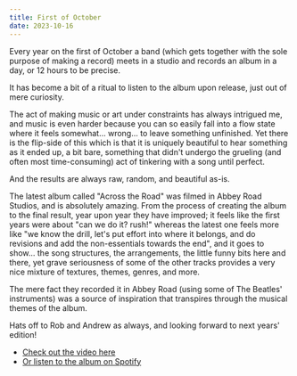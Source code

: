 ```yaml
---
title: First of October
date: 2023-10-16
---
```


Every year on the first of October a band (which gets together with the sole purpose of making a record) meets in a studio and records an album in a day, or 12 hours to be precise.

It has become a bit of a ritual to listen to the album upon release, just out of mere curiosity.

The act of making music or art under constraints has always intrigued me, and music is even harder because you can so easily fall into a flow state where it feels somewhat... wrong... to leave something unfinished. Yet there is the flip-side of this which is that it is uniquely beautiful to hear something as it ended up, a bit bare, something that didn't undergo the grueling (and often most time-consuming) act of tinkering with a song until perfect.

And the results are always raw, random, and beautiful as-is.

The latest album called "Across the Road" was filmed in Abbey Road Studios, and is absolutely amazing. From the process of creating the album to the final result, year upon year they have improved; it feels like the first years were about "can we do it? rush!" whereas the latest one feels more like "we know the drill, let's put effort into where it belongs, and do revisions and add the non-essentials towards the end", and it goes to show... the song structures, the arrangements, the little funny bits here and there, yet grave seriousness of some of the other tracks provides a very nice mixture of textures, themes, genres, and more.

The mere fact they recorded it in Abbey Road (using some of The Beatles' instruments) was a source of inspiration that transpires through the musical themes of the album.

Hats off to Rob and Andrew as always, and looking forward to next years' edition!

* [Check out the video here](https://www.youtube.com/watch?v=G4-LjYf5pbY)
* [Or listen to the album on Spotify](https://open.spotify.com/album/6B9dFOJ0CS85Qn2pWleJLu?si=FNC7ZwtvTaah_loQ22HbCQ)